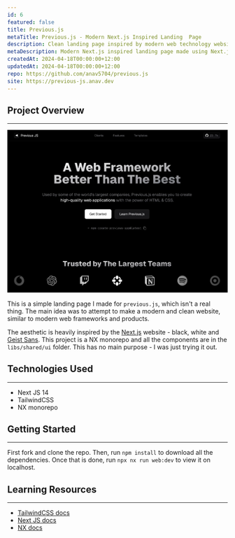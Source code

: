 ```yaml
---
id: 6
featured: false
title: Previous.js
metaTitle: Previous.js - Modern Next.js Inspired Landing  Page
description: Clean landing page inspired by modern web technology websites.
metaDescription: Modern Next.js inspired landing page made using Next.js, TailwindCSS and NX monorepo. Hosted on Vercel.
createdAt: 2024-04-18T00:00:00+12:00
updatedAt: 2024-04-18T00:00:00+12:00
repo: https://github.com/anav5704/previous.js
site: https://previous-js.anav.dev
---
```


## Project Overview

---

[![Previous.js Demo](./images/previous-js-demo.webp)](https://previous-js.anav.dev)

This is a simple landing page I made for `previous.js`, which isn't a real thing. The main idea was to attempt to make a modern and clean website, similar to modern web frameworks and products.

The aesthetic is heavily inspired by the [Next.js](https://nextjs.org) website - black, white and [Geist Sans](https://vercel.com/font). This project is a NX monorepo and all the components are in the `libs/shared/ui` folder. This has no main purpose - I was just trying it out.

## Technologies Used

---

-   Next JS 14
-   TailwindCSS
-   NX monorepo

## Getting Started

---

First fork and clone the repo. Then, run `npm install` to download all the dependencies. Once that is done, run `npx nx run web:dev` to view it on localhost.

## Learning Resources

---

-   [TailwindCSS docs](https://tailwindcss.com)
-   [Next JS docs](https://nextjs.org/)
-   [NX docs](https://nx.dev/)
